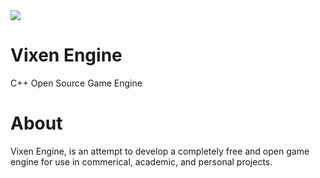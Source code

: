 
<img align="center" src="https://raw.githubusercontent.com/MattGuerrette/VixenEngine/master/assets/Others/vixen.png?token=AGF82f6bQ31yR9rHAllCYsrR50J2y6ebks5WGJ5twA%3D%3D">


# Vixen Engine
C++ Open Source Game Engine

# About

Vixen Engine, is an attempt to develop a completely free and open game engine for use in commerical, academic, and personal
projects. 